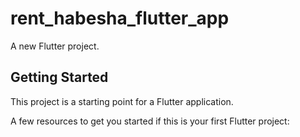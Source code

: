 # rent_habesha_flutter_app

A new Flutter project.

## Getting Started

This project is a starting point for a Flutter application.

A few resources to get you started if this is your first Flutter project:


